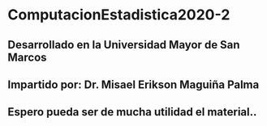 # ComputacionEstadistica2020-2
## Desarrollado en la Universidad Mayor de San Marcos 
## Impartido por: Dr. Misael Erikson Maguiña Palma
## Espero pueda ser de mucha utilidad el material..
